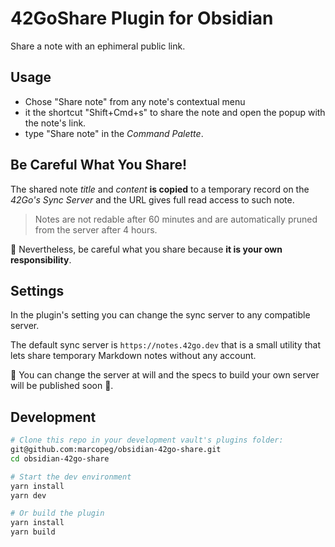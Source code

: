 # 42GoShare Plugin for Obsidian

Share a note with an ephimeral public link.

## Usage

- Chose "Share note" from any note's contextual menu
- it the shortcut "Shift+Cmd+s" to share the note and open the popup with the note's link.
- type "Share note" in the _Command Palette_.

## Be Careful What You Share!

The shared note _title_ and _content_ **is copied** to a temporary record on the _42Go's Sync Server_ and the URL gives full read access to such note.

> Notes are not redable after 60 minutes and are automatically pruned from the server after 4 hours.

🧨 Nevertheless, be careful what you share because **it is your own responsibility**.

## Settings

In the plugin's setting you can change the sync server to any compatible server.

The default sync server is `https://notes.42go.dev` that is a small utility that lets share temporary Markdown notes without any account.

🚧 You can change the server at will and the specs to build your own server will be published soon 🚧.

## Development

```bash
# Clone this repo in your development vault's plugins folder:
git@github.com:marcopeg/obsidian-42go-share.git
cd obsidian-42go-share

# Start the dev environment
yarn install
yarn dev

# Or build the plugin
yarn install
yarn build
```

